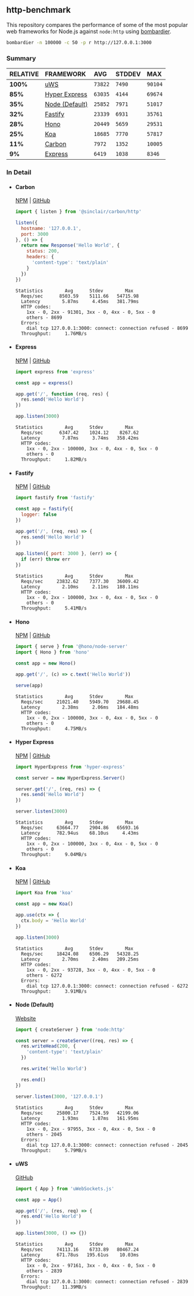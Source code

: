 ## http-benchmark

This repository compares the performance of some of the most popular web frameworks for Node.js against `node:http` using [bombardier](https://github.com/codesenberg/bombardier).

```bash
bombardier -n 100000 -c 50 -p r http://127.0.0.1:3000
```

### Summary

| RELATIVE | FRAMEWORK | AVG | STDDEV | MAX |
| :--- | :--- | :--- | :--- | :--- |
| **100%** | [uWS](#uws) | `73822` | `7490` | `90104` |
| **85%** | [Hyper Express](#hyper-express) | `63035` | `4144` | `69674` |
| **35%** | [Node (Default)](#node-default) | `25852` | `7971` | `51017` |
| **32%** | [Fastify](#fastify) | `23339` | `6931` | `35761` |
| **28%** | [Hono](#hono) | `20449` | `5659` | `29531` |
| **25%** | [Koa](#koa) | `18685` | `7770` | `57817` |
| **11%** | [Carbon](#carbon) | `7972` | `1352` | `10005` |
| **9%** | [Express](#express) | `6419` | `1038` | `8346` |


### In Detail

- #### Carbon
  [NPM](https://npmjs.com/@sinclair/carbon) | [GitHub](https://github.com/sinclairzx81/carbon)
  ```js
  import { listen } from '@sinclair/carbon/http'

  listen({
    hostname: '127.0.0.1',
    port: 3000
  }, () => {
    return new Response('Hello World', {
      status: 200,
      headers: {
        'content-type': 'text/plain'
      }
    })
  })
  ```

  ```
  Statistics        Avg      Stdev        Max
    Reqs/sec      8503.59    5111.66   54715.98
    Latency        5.87ms     4.45ms   381.79ms
    HTTP codes:
      1xx - 0, 2xx - 91301, 3xx - 0, 4xx - 0, 5xx - 0
      others - 8699
    Errors:
      dial tcp 127.0.0.1:3000: connect: connection refused - 8699
    Throughput:     1.76MB/s
  ```

- #### Express
  [NPM](https://npmjs.com/express) | [GitHub](https://github.com/expressjs/express)
  ```js
  import express from 'express'

  const app = express()

  app.get('/', function (req, res) {
    res.send('Hello World')
  })

  app.listen(3000)
  ```

  ```
  Statistics        Avg      Stdev        Max
    Reqs/sec      6347.42    1024.12    8267.62
    Latency        7.87ms     3.74ms   358.42ms
    HTTP codes:
      1xx - 0, 2xx - 100000, 3xx - 0, 4xx - 0, 5xx - 0
      others - 0
    Throughput:     1.82MB/s
  ```

- #### Fastify
  [NPM](https://npmjs.com/fastify) | [GitHub](https://github.com/fastify/fastify)
  ```js
  import fastify from 'fastify'

  const app = fastify({
    logger: false
  })

  app.get('/', (req, res) => {
    res.send('Hello World')
  })

  app.listen({ port: 3000 }, (err) => {
    if (err) throw err
  })
  ```

  ```
  Statistics        Avg      Stdev        Max
    Reqs/sec     23832.62    7377.30   36009.42
    Latency        2.10ms     2.11ms   188.11ms
    HTTP codes:
      1xx - 0, 2xx - 100000, 3xx - 0, 4xx - 0, 5xx - 0
      others - 0
    Throughput:     5.41MB/s
  ```

- #### Hono
  [NPM](https://npmjs.com/hono) | [GitHub](https://github.com/honojs/hono)
  ```js
  import { serve } from '@hono/node-server'
  import { Hono } from 'hono'

  const app = new Hono()

  app.get('/', (c) => c.text('Hello World'))

  serve(app)
  ```

  ```
  Statistics        Avg      Stdev        Max
    Reqs/sec     21021.40    5949.70   29688.45
    Latency        2.38ms     2.06ms   184.48ms
    HTTP codes:
      1xx - 0, 2xx - 100000, 3xx - 0, 4xx - 0, 5xx - 0
      others - 0
    Throughput:     4.75MB/s
  ```

- #### Hyper Express
  [NPM](https://npmjs.com/hyper-express) | [GitHub](https://github.com/kartikk221/hyper-express)
  ```js
  import HyperExpress from 'hyper-express'

  const server = new HyperExpress.Server()

  server.get('/', (req, res) => {
    res.send('Hello World')
  })

  server.listen(3000)
  ```

  ```
  Statistics        Avg      Stdev        Max
    Reqs/sec     63664.77    2904.86   65693.16
    Latency      782.94us    68.10us     4.43ms
    HTTP codes:
      1xx - 0, 2xx - 100000, 3xx - 0, 4xx - 0, 5xx - 0
      others - 0
    Throughput:     9.04MB/s
  ```

- #### Koa
  [NPM](https://npmjs.com/koa) | [GitHub](https://github.com/koajs/koa)
  ```js
  import Koa from 'koa'

  const app = new Koa()

  app.use(ctx => {
    ctx.body = 'Hello World'
  })

  app.listen(3000)
  ```

  ```
  Statistics        Avg      Stdev        Max
    Reqs/sec     18424.08    6506.29   54328.25
    Latency        2.70ms     2.40ms   209.25ms
    HTTP codes:
      1xx - 0, 2xx - 93728, 3xx - 0, 4xx - 0, 5xx - 0
      others - 6272
    Errors:
      dial tcp 127.0.0.1:3000: connect: connection refused - 6272
    Throughput:     3.91MB/s
  ```

- #### Node (Default)
  [Website](https://nodejs.org/api/http.html)
  ```js
  import { createServer } from 'node:http'

  const server = createServer((req, res) => {
    res.writeHead(200, {
      'content-type': 'text/plain'
    })

    res.write('Hello World')

    res.end()
  })

  server.listen(3000, '127.0.0.1')
  ```

  ```
  Statistics        Avg      Stdev        Max
    Reqs/sec     25800.17    7524.59   42199.06
    Latency        1.93ms     1.87ms   161.95ms
    HTTP codes:
      1xx - 0, 2xx - 97955, 3xx - 0, 4xx - 0, 5xx - 0
      others - 2045
    Errors:
      dial tcp 127.0.0.1:3000: connect: connection refused - 2045
    Throughput:     5.79MB/s
  ```

- #### uWS
  [GitHub](https://github.com/uNetworking/uWebSockets.js)
  ```js
  import { App } from 'uWebSockets.js'

  const app = App()

  app.get('/', (res, req) => {
    res.end('Hello World')
  })

  app.listen(3000, () => {})
  ```

  ```
  Statistics        Avg      Stdev        Max
    Reqs/sec     74113.16    6733.89   80467.24
    Latency      671.78us   195.61us    10.03ms
    HTTP codes:
      1xx - 0, 2xx - 97161, 3xx - 0, 4xx - 0, 5xx - 0
      others - 2839
    Errors:
      dial tcp 127.0.0.1:3000: connect: connection refused - 2839
    Throughput:    11.39MB/s
  ```


